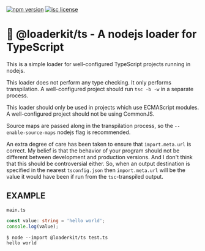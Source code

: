 [![npm version](https://badgen.now.sh/npm/v/@loaderkit/ts)](https://www.npmjs.com/package/@loaderkit/ts)
[![isc license](https://badgen.now.sh/npm/license/@loaderkit/ts)](https://github.com/braidnetworks/loaderkit/blob/main/LICENSE)

🐘 @loaderkit/ts - A nodejs loader for TypeScript
=================================================

This is a simple loader for well-configured TypeScript projects running in nodejs.

This loader does not perform any type checking. It only performs transpilation. A well-configured
project should run `tsc -b -w` in a separate process.

This loader should only be used in projects which use ECMAScript modules. A well-configured project
should not be using CommonJS.

Source maps are passed along in the transpilation process, so the `--enable-source-maps` nodejs flag
is recommended.

An extra degree of care has been taken to ensure that `import.meta.url` is correct. My belief is
that the behavior of your program should not be different between development and production
versions. And I don't think that this should be controversial either. So, when an output destination
is specified in the nearest `tsconfig.json` then `import.meta.url` will be the value it would have
been if run from the `tsc`-transpiled output.


EXAMPLE
-------

`main.ts`
```ts
const value: string = 'hello world';
console.log(value);
```

```
$ node --import @loaderkit/ts test.ts
hello world
```
